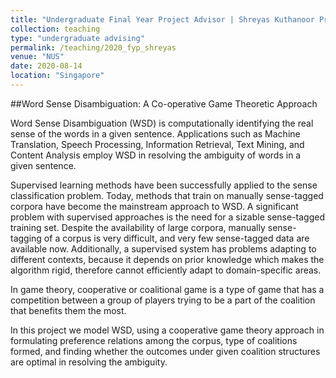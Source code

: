 ```yaml
---
title: "Undergraduate Final Year Project Advisor | Shreyas Kuthanoor Prakash"
collection: teaching
type: "undergraduate advising"
permalink: /teaching/2020_fyp_shreyas
venue: "NUS"
date: 2020-08-14
location: "Singapore"
---
```


##Word Sense Disambiguation: A Co-operative Game Theoretic Approach

Word Sense Disambiguation (WSD) is computationally identifying the real sense of the words in a given sentence. Applications such as Machine Translation, Speech Processing, Information Retrieval, Text Mining, and Content Analysis employ WSD in resolving the ambiguity of words in a given sentence.

Supervised learning methods have been successfully applied to the sense classification problem. Today, methods that train on manually sense-tagged corpora have become the mainstream approach to WSD. A significant problem with supervised approaches is the need for a sizable sense-tagged training set. Despite the availability of large corpora, manually sense-tagging of a corpus is very difficult, and very few sense-tagged data are available now. Additionally, a supervised system has problems adapting to different contexts, because it depends on prior knowledge which makes the algorithm rigid, therefore cannot efficiently adapt to domain-specific areas.

In game theory, cooperative or coalitional game is a type of game that has a competition between a group of players trying to be a part of the coalition that benefits them the most.

In this project we model WSD, using a cooperative game theory approach in formulating preference relations among the corpus, type of coalitions formed, and finding whether the outcomes under given coalition structures are optimal in resolving the ambiguity.

